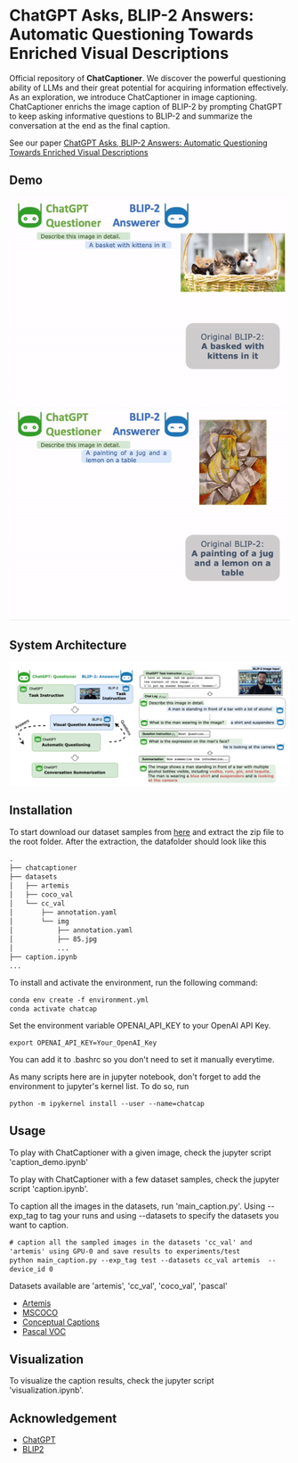 # ChatGPT Asks, BLIP-2 Answers: Automatic Questioning Towards Enriched Visual Descriptions

Official repository of **ChatCaptioner**.
We discover the powerful questioning ability of LLMs and their great potential for acquiring information effectively.
As an exploration, we introduce ChatCaptioner in image captioning.
ChatCaptioner enrichs the image caption of BLIP-2 by 
prompting ChatGPT to keep asking informative questions to BLIP-2 
and summarize the conversation at the end as the final caption.

See our paper [ChatGPT Asks, BLIP-2 Answers: Automatic Questioning Towards Enriched Visual Descriptions](https://arxiv.org/abs/2303.06594)

## Demo
![demo1](demo_pic/demo1.gif)
![demo2](demo_pic/demo2.gif)


## System Architecture
![overfiew](demo_pic/overview.png)



## Installation

To start download our dataset samples from [here](https://drive.google.com/file/d/19yQP9lepLeS2_vSHnYPeOdfQz8OI1e6V/view?usp=share_link) and extract the zip file to the root folder.
After the extraction, the datafolder should look like this

```
.
├── chatcaptioner
├── datasets
│   ├── artemis
│   ├── coco_val
│   └── cc_val
│       ├── annotation.yaml
│       └── img
│           ├── annotation.yaml
│           ├── 85.jpg
│           ...
├── caption.ipynb
...   
```


To install and activate the environment, run the following command:

```
conda env create -f environment.yml
conda activate chatcap
```

Set the environment variable OPENAI_API_KEY to your OpenAI API Key. 

```
export OPENAI_API_KEY=Your_OpenAI_Key
```
You can add it to .bashrc so you don't need to set it manually everytime.


As many scripts here are in jupyter notebook, don't forget to add the environment to jupyter's kernel list. 
To do so, run

```
python -m ipykernel install --user --name=chatcap
```


## Usage
To play with ChatCaptioner with a given image, check the jupyter script 'caption_demo.ipynb'

To play with ChatCaptioner with a few dataset samples, check the jupyter script 'caption.ipynb'.


To caption all the images in the datasets, run 'main_caption.py'. 
Using --exp_tag to tag your runs and using --datasets to specify the datasets you want to caption. 

```
# caption all the sampled images in the datasets 'cc_val' and 'artemis' using GPU-0 and save results to experiments/test
python main_caption.py --exp_tag test --datasets cc_val artemis  --device_id 0
```

Datasets available are 'artemis', 'cc_val', 'coco_val', 'pascal'

+ [Artemis](https://www.artemisdataset.org/)
+ [MSCOCO](https://cocodataset.org/#home)
+ [Conceptual Captions](https://ai.google.com/research/ConceptualCaptions/)
+ [Pascal VOC](http://host.robots.ox.ac.uk/pascal/VOC/voc2010/)

## Visualization

To visualize the caption results, check the jupyter script 'visualization.ipynb'.


## Acknowledgement

+ [ChatGPT](https://openai.com/blog/chatgpt/)
+ [BLIP2](https://huggingface.co/docs/transformers/main/model_doc/blip-2)

